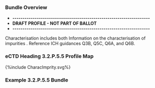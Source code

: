 ### Bundle Overview

-   **--------------------------------------------------------------------**
-   **DRAFT PROFILE - NOT PART OF BALLOT**
-   **--------------------------------------------------------------------**

Characterisation includes both Information on the characterisation of impurities . 
Reference ICH guidances Q3B, Q5C, Q6A, and Q6B.

### eCTD Heading 3.2.P.5.5 Profile Map
<div>{%include CharacImprity.svg%}</div>

### Example 3.2.P.5.5 Bundle


